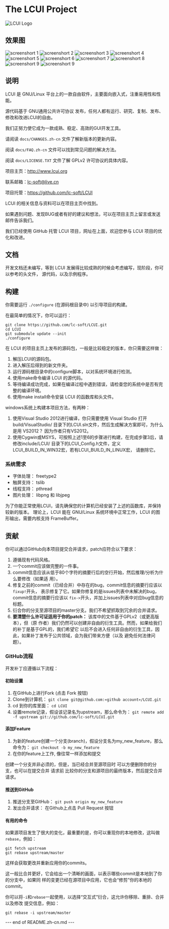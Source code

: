 # The LCUI Project

![LCUI Logo](https://raw.github.com/lc-soft/LCUI/gh-pages/files/images/lc-soft-logo.png)

## 效果图
![screenshort 1](http://lcui.org/files/images/helloworld-01.png)
![screenshort 2](http://lcui.org/files/images/label-01.png)
![screenshort 3](http://lcui.org/files/images/devlog/test_textbox-07.gif)
![screenshort 4](http://lcui.org/files/images/devlog/2012-12-03-17-24-03.png)
![screenshort 5](http://lcui.org/files/images/devlog/test_progressbar.gif)
![screenshort 6](http://lcui.org/files/images/test_LCPV-3.gif)
![screenshort 7](http://lcui.org/files/images/devlog/test_windows-05.gif)
![screenshort 8](http://lcui.org/files/images/devlog/messagebox-02.gif)
![screenshort 9](http://lcui.org/files/images/devlog/test_scrollbar-02.gif)
![screenshort 9](http://lcui.org/files/images/devlog/test_checkbox.gif)

## 说明

LCUI 是 GNU/Linux 平台上的一款自由软件，主要面向嵌入式，注重易用性和性能。

源代码基于 GNU通用公共许可协议 发布，任何人都有运行、研究、复制、发布、修改和改进LCUI的自由。

我们正努力使它成为一款成熟、稳定、高效的GUI开发工具。

请阅读 `docs/CHANGES.zh-cn` 文件了解新版本的更新内容。

阅读 `docs/FAQ.zh-cn` 文件可以找到常见问题的解决方法。

阅读 `docs/LICENSE.TXT`  文件了解 GPLv2 许可协议的具体内容。

项目主页：http://www.lcui.org

联系邮箱：lc-soft@live.cn

项目托管：https://github.com/lc-soft/LCUI

LCUI 的相关信息与资料可以在项目主页中找到。

如果遇到问题、发现BUG或者有好的建议和想法，可以在项目主页上留言或发送邮件告诉我们。

我们已经使用 GitHub 托管 LCUI 项目，网址在上面，欢迎您参与 LCUI 项目的优化和改进。


## 文档

开发文档还未编写，等到 LCUI 发展得比较成熟的时候会考虑编写，现阶段，你可以参考的头文件，
源代码，以及示例程序。

## 构建

你需要运行 `./configure` (在源码根目录中) 以引导项目的构建。

在最简单的情况下，你可以运行：

	git clone https://github.com/lc-soft/LCUI.git
	cd LCUI
	git submodule update --init
	./configure

在 LCUI 的项目主页上发布的源码包，一般是比较稳定的版本，你只需要这样做：

1. 解压LCUI的源码包。
2. 进入解压后得到的新文件夹。
3. 运行源码根目录中的configure脚本，以对系统环境进行检测。
4. 使用make命令编译 LCUI 的源代码。
5. 等待编译成功完成，如果在编译过程中遇到错误，请检查您的系统中是否有完整的编译环境。
6. 使用make install命令安装 LCUI 的函数库和头文件。

windows系统上构建本项目方法，有两种：

1. 使用Visual Studio 2012进行编译，你只需要使用 Visual Studio 打开build/VisualStudio/
目录下的LCUI.sln文件，然后生成解决方案即可，为什么是用 VS2012？ 因为作者只有VS2012。
2. 使用Cygwin或MSYS，可按照上述1至6的步骤进行构建，在完成步骤3后，请修改include/LCUI/
目录下的LCUI_Config.h文件，定义LCUI_BUILD_IN_WIN32宏，若有LCUI_BUILD_IN_LINUX宏，
请删除它。


### 系统需求

* 字体处理： freetype2
* 触屏支持： tslib
* 线程支持： pthread
* 图片处理： libpng 和 libjpeg

为了你能正常使用LCUI，请先确保您的计算机已经安装了上述的函数库，并保持较新的版本。
理论上，LCUI 能在 GNU/Linux 系统环境中正常工作，LCUI 的图形输出，需要内核支持 FrameBuffer。

## 贡献

你可以通过GitHub向本项目提交合并请求，patch应符合以下要求：

1. 遵循现有代码风格。
2. 一个commit应该做完整的一件事。
3. commit信息应该从低于80个字符的摘要行后的空行开始，然后推理/分析为什么要修改（如果适
   用）。
4. 修复之前的commit（已经合并）中存在的bug，commit信息的摘要行应该以`fixup!`开头，
   表示修复了它。如果你修复的是issues列表中未解决的bug，commit信息的摘要行应该以
   `fix->`开头，并加上issues列表中对应bug信息的标题。
5. 衍合你的分支至源项目的master分支。我们不希望抓取到冗余的合并请求。
6. **要清楚什么许可证适用于你的patch：** 该库中的文件基于GPLv2（或更高版本），但（原
   作者）我们仍然可以创建非自由的衍生工具。然而，如果给我们的补丁是基于GPL的，我们希望它
   以后不会进入任何非自由的衍生工具，因此，如果补丁发布于公共领域，会为我们带来方便（以及
   避免任何法律问题）。


### GitHub流程

开发补丁应遵循以下流程：

#### 初始设置

1. 在GitHub上进行Fork (点击 Fork 按钮)
2. Clone到计算机： `git clone git@github.com:«github account»/LCUI.git`
3. cd 到你的库里面： `cd LCUI`
4. 设置remote记录，假设该记录名为upstream，那么命令为： `git remote add -f upstream git://github.com/lc-soft/LCUI.git`

#### 添加Feature

1. 为新的feature创建一个分支(branch)，假设分支名为my_new_feature，那么命令为：
 `git checkout -b my_new_feature`
2. 在你的feature上工作, 像往常一样添加和提交

创建一个分支并非必须的，但是，当已经合并至源项目时 可以方便删除你的分支，也可以在提交合并
请求前 比较你的分支和源项目的最终版本，然后提交合并请求。

#### 推送到GitHub

1. 推送分支至GitHub： `git push origin my_new_feature`
2. 发出合并请求： 在Github上点击 Pull Request 按钮

#### 有用的命令

如果源项目发生了很大的变化，最重要的是，你可以重现你的本地修改，这叫做`rebase`，例如：

	git fetch upstream
	git rebase upstream/master

这样会获取更改并重新应用你的commits。

这一般比合并更好，它会给出一个清晰的画面，以表示哪些commit是本地到了你的分支中，如果同
样的变更已经在源项目中应用，它也会“修剪”你的本地的commit。

你可以将`-i`和`rebase`一起使用，以选择“交互式”衍合，这允许你移除、重排、合并以及修改
提交信息，例如：

	git rebase -i upstream/master


--- end of README.zh-cn.md ---
